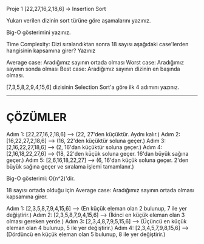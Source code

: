 Proje 1
[22,27,16,2,18,6] -> Insertion Sort

Yukarı verilen dizinin sort türüne göre aşamalarını yazınız.

Big-O gösterimini yazınız.

Time Complexity: Dizi sıralandıktan sonra 18 sayısı aşağıdaki case'lerden hangisinin kapsamına girer? Yazınız

Average case: Aradığımız sayının ortada olması
Worst case: Aradığımız sayının sonda olması
Best case: Aradığımız sayının dizinin en başında olması.


[7,3,5,8,2,9,4,15,6] dizisinin Selection Sort'a göre ilk 4 adımını yazınız.



************************************************************************************************************************************

 # ÇÖZÜMLER

 Adım 1: [22,27,16,2,18,6] --> (22, 27'den küçüktür. Aydnı kalır.)
 Adım 2: [16,22,27,2,18,6] --> (16, 22'den küçüktür soluna geçer.)
 Adım 3: [2,16,22,27,18,6] --> (2, 16'dan küçüktür soluna geçer.)
 Adım 4: [2,16,18,22,27,6] --> (18, 22'den küçük soluna geçer. 16'dan büyük sağına geçer.)
 Adım 5: [2,6,16,18,22,27] --> (6, 16'dan küçük soluna geçer. 2'den büyük sağına geçer ve sıralama işlemi tamamlanır.)

 Big-O gösterimi: O(n^2)'dir.

 18 sayısı ortada olduğu için Average case: Aradığımız sayının ortada olması kapsamına girer.




Adım 1: [2,3,5,8,7,9,4,15,6] --> (En küçük eleman olan 2 bulunup, 7 ile yer değiştirir.)
Adım 2: [2,3,5,8,7,9,4,15,6] --> (İkinci en küçük eleman olan 3 olması gereken yerde.)
Adım 3: [2,3,4,8,7,9,5,15,6] --> (Üçüncü en küçük eleman olan 4 bulunup, 5 ile yer değiştirir.)
Adım 4: [2,3,4,5,7,9,8,15,6] --> (Dördüncü en küçük eleman olan 5 bulunup, 8 ile yer değiştirir.)